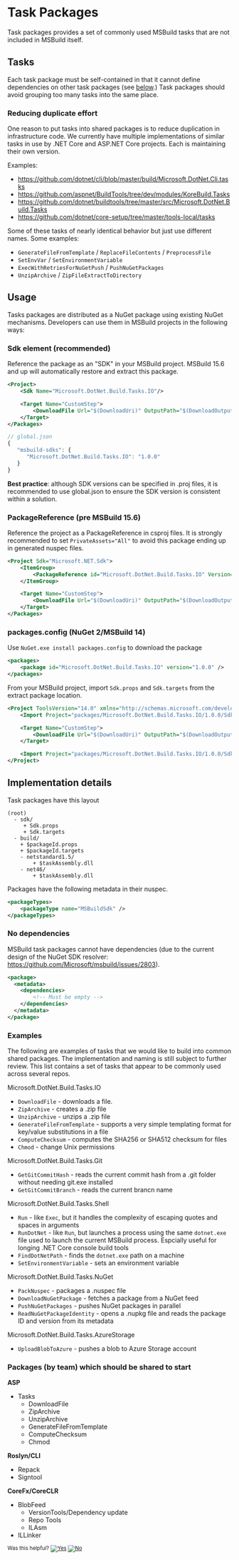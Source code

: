 Task Packages
=============

Task packages provides a set of commonly used MSBuild tasks that are not included in MSBuild itself.

## Tasks

Each task package must be self-contained in that it cannot define dependencies on other task packages (see [below](#no-dependencies).)
Task packages should avoid grouping too many tasks into the same place.

### Reducing duplicate effort

One reason to put tasks into shared packages is to reduce duplication in infrastructure code.
We currently have multiple implementations of similar tasks in use by .NET Core and ASP.NET Core projects.
Each is maintaining their own version.

Examples:
 - https://github.com/dotnet/cli/blob/master/build/Microsoft.DotNet.Cli.tasks
 - https://github.com/aspnet/BuildTools/tree/dev/modules/KoreBuild.Tasks
 - https://github.com/dotnet/buildtools/tree/master/src/Microsoft.DotNet.Build.Tasks
 - https://github.com/dotnet/core-setup/tree/master/tools-local/tasks

Some of these tasks of nearly identical behavior but just use different names. Some examples:

 - `GenerateFileFromTemplate` / `ReplaceFileContents` / `PreprocessFile`
 - `SetEnvVar` / `SetEnvironmentVariable`
 - `ExecWithRetriesForNuGetPush` / `PushNuGetPackages`
 - `UnzipArchive` / `ZipFileExtractToDirectory`

## Usage

Tasks packages are distributed as a NuGet package using existing NuGet mechanisms. Developers can use them in MSBuild projects in the following ways:

### Sdk element (recommended)

Reference the package as an "SDK" in your MSBuild project. MSBuild 15.6 and up will automatically restore and extract this package.

```xml
<Project>
    <Sdk Name="Microsoft.DotNet.Build.Tasks.IO"/>

    <Target Name="CustomStep">
        <DownloadFile Url="$(DownloadUri)" OutputPath="$(DownloadOutput)" />
    </Target>
</Packages>
```

```js
// global.json
{
   "msbuild-sdks": {
      "Microsoft.DotNet.Build.Tasks.IO": "1.0.0"
   }
}
```

**Best practice**: although SDK versions can be specified in .proj files, it is recommended to use global.json to ensure the SDK version
is consistent within a solution.

### PackageReference (pre MSBuild 15.6)

Reference the project as a PackageReference in csproj files. It is strongly recommended to set `PrivateAssets="All"` to avoid this package ending up in generated nuspec files.

```xml
<Project Sdk="Microsoft.NET.Sdk">
    <ItemGroup>
        <PackageReference id="Microsoft.DotNet.Build.Tasks.IO" Version="1.0.0" PrivateAssets="All" />
    </ItemGroup>

    <Target Name="CustomStep">
        <DownloadFile Url="$(DownloadUri)" OutputPath="$(DownloadOutput)" />
    </Target>
</Packages>
```

### packages.config (NuGet 2/MSBuild 14)

Use `NuGet.exe install packages.config` to download the package
```xml
<packages>
    <package id="Microsoft.DotNet.Build.Tasks.IO" version="1.0.0" />
</packages>
```

From your MSBuild project, import `Sdk.props` and `Sdk.targets` from the extract package location.
```xml
<Project ToolsVersion="14.0" xmlns="http://schemas.microsoft.com/developer/msbuild/2003">
    <Import Project="packages/Microsoft.DotNet.Build.Tasks.IO/1.0.0/Sdk/Sdk.props" />

    <Target Name="CustomStep">
        <DownloadFile Url="$(DownloadUri)" OutputPath="$(DownloadOutput)" />
    </Target>

    <Import Project="packages/Microsoft.DotNet.Build.Tasks.IO/1.0.0/Sdk/Sdk.targets" />
</Project>
```

## Implementation details

Task packages have this layout

```
(root)
  - sdk/
     + Sdk.props
     + Sdk.targets
  - build/
    + $packageId.props
    + $packageId.targets
    - netstandard1.5/
        + $taskAssembly.dll
    - net46/
        + $taskAssembly.dll
```

Packages have the following metadata in their nuspec.

```xml
<packageTypes>
    <packageType name="MSBuildSdk" />
</packageTypes>
```

### No dependencies

MSBuild task packages cannot have dependencies (due to the current design of the NuGet SDK resolver: https://github.com/Microsoft/msbuild/issues/2803).

```xml
<package>
  <metadata>
    <dependencies>
        <!-- Must be empty -->
    </dependencies>
  </metadata>
</package>
```

### Examples

The following are examples of tasks that we would like to build into common shared packages.
The implementation and naming is still subject to further review.
This list contains a set of tasks that appear to be commonly used across several repos.

Microsoft.DotNet.Build.Tasks.IO
 - `DownloadFile` - downloads a file.
 - `ZipArchive` - creates a .zip file
 - `UnzipArchive` - unzips a .zip file
 - `GenerateFileFromTemplate` - supports a very simple templating format for key/value substitutions in a file
 - `ComputeChecksum` - computes the SHA256 or SHA512 checksum for files
 - `Chmod` - change Unix permissions

Microsoft.DotNet.Build.Tasks.Git
 - `GetGitCommitHash` - reads the current commit hash from a .git folder without needing git.exe installed
 - `GetGitCommitBranch` - reads the current brancn name

Microsoft.DotNet.Build.Tasks.Shell
 - `Run` - like `Exec`, but it handles the complexity of escaping quotes and spaces in arguments
 - `RunDotNet` - like `Run`, but launches a process using the same `dotnet.exe` file used to launch the current MSBuild process. Espcially useful for longing .NET Core console build tools
 - `FindDotNetPath` - finds the `dotnet.exe` path on a machine
 - `SetEnvironmentVariable` - sets an environment variable

Microsoft.DotNet.Build.Tasks.NuGet
 - `PackNuspec` - packages a .nuspec file
 - `DownloadNuGetPackage` - fetches a package from a NuGet feed
 - `PushNuGetPackages` - pushes NuGet packages in parallel
 - `ReadNuGetPackageIdentity` - opens a .nupkg file and reads the package ID and version from its metadata

Microsoft.DotNet.Build.Tasks.AzureStorage
 - `UploadBlobToAzure` - pushes a blob to Azure Storage account

### Packages (by team) which should be shared to start

**ASP**
 - Tasks
    - DownloadFile
    - ZipArchive
    - UnzipArchive
    - GenerateFileFromTemplate
    - ComputeChecksum
    - Chmod

**Roslyn/CLI**
 - Repack
 - Signtool

 **CoreFx/CoreCLR**
 - BlobFeed
	- VersionTools/Dependency update
	- Repo Tools
	- ILAsm
 - ILLinker


<!-- Begin Generated Content: Doc Feedback -->
<sub>Was this helpful? [![Yes](https://helix.dot.net/f/ip/5?p=Documentation%5CProject-Docs%5CToolset%5CTaskPackages.md)](https://helix.dot.net/f/p/5?p=Documentation%5CProject-Docs%5CToolset%5CTaskPackages.md) [![No](https://helix.dot.net/f/in)](https://helix.dot.net/f/n/5?p=Documentation%5CProject-Docs%5CToolset%5CTaskPackages.md)</sub>
<!-- End Generated Content-->
